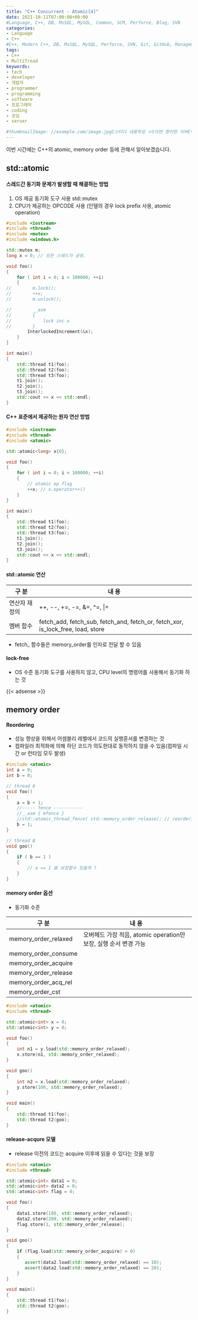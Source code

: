 ```yaml
---
title: "C++ Concurrent - Atomic[4]"
date: 2021-10-11T07:00:00+09:00
#Language, C++, DB, MsSQL, MySQL, Common, SCM, Perforce, Blog, SVN
categories:
- Language
- C++
#C++, Modern C++, DB, MsSQL, MySQL, Perforce, SVN, Git, GitHub, Management, Blog, Hugo, Architecture
tags:
- C++
- MultiTread
keywords:
- tech
- developer
- 개발자
- programmer
- programming
- software
- 프로그래머
- coding
- 코딩
- server

#thumbnailImage: //example.com/image.jpgC스터디 내용작성 ㅇS이번 항이번 이버C++ 이번 ㅅ
---
```


이번 시간에는 C++의 atomic, memory order 등에 관해서 알아보겠습니다.

<!--more-->

## std::atomic

#### 스레드간 동기화 문제가 발생할 때 해결하는 방법

1. OS 제공 동기화 도구 사용 std::mutex
2. CPU가 제공하는 OPCODE 사용 (인텔의 경우 lock prefix 사용, atomic operation)

```cpp
#include <iostream>
#include <thread>
#include <mutex>
#include <windows.h>

std::mutex m;
long x = 0; // 모든 스레드가 공유.

void foo()
{
    for ( int i = 0; i < 100000; ++i)
    {
//        m.lock();
//        ++x;
//        m.unlock();

//        __asm
//        {
//            lock inc x
//        }
        InterlockedIncrement(&x);
    }
}

int main()
{
    std::thread t1(foo);
    std::thread t2(foo);
    std::thread t3(foo);
    t1.join();
    t2.join();
    t3.join();
    std::cout << x << std::endl;
}
```

#### C++ 표준에서 제공하는 원자 연산 방법

```cpp
#include <iostream>
#include <thread>
#include <atomic>

std::atomic<long> x{0};

void foo()
{
    for ( int i = 0; i < 100000; ++i)
    {
        // atomic op flag
        ++x; // x.operator++()
    }
}

int main()
{
    std::thread t1(foo);
    std::thread t2(foo);
    std::thread t3(foo);
    t1.join();
    t2.join();
    t3.join();
    std::cout << x << std::endl;
}
```

#### std::atomic 연산

| 구 분         | 내 용                                                        |
| ------------- | ------------------------------------------------------------ |
| 연산자 재정의 | ++, --, +=, -=, &=, ^=, \|=                                  |
| 멤버 함수     | fetch_add, fetch_sub, fetch_and, fetch_or, fetch_xor, is_lock_free, load, store |

- fetch_ 함수들은 memory_order를 인자로 전달 할 수 있음

#### lock-free

- OS 수준 동기화 도구를 사용하지 않고, CPU level의 명령어를 사용해서 동기화 하는 것

{{< adsense >}}

## memory order

#### Reordering

- 성능 향상을 위해서 어셈블리 레벨에서 코드의 실행훈서를 변경하는 것
- 컴파일러 최적화에 의해 하단 코드가 의도한대로 동작하지 않을 수 있음(컴파일 시간 or 런타임 모두 발생)

```cpp
#include <atomic>
int a = 0;
int b = 0;

// thread A
void foo()
{
    a = b + 1;
    //----- fence -----------
    //__asm { mfence }
    //std::atomic_thread_fence( std::memory_order_release); // reordering을 막는 방법
    b = 1;
}

// thread B
void goo()
{
    if ( b == 1 )
    {
        // a == 1 을 보장할수 있을까 ?
    }
}
```

#### memory order 옵션

- 동기화 수준

| 구 분                | 내 용                                                        |
| -------------------- | ------------------------------------------------------------ |
| memory_order_relaxed | 오버헤드 가장 적음, atomic operation만 보장, 실행 순서 변경 가능 |
| memory_order_consume |                                                              |
| memory_order_acquire |                                                              |
| memory_order_release |                                                              |
| memory_order_acq_rel |                                                              |
| memory_order_cst     |                                                              |

```cpp
#include <atomic>
#include <thread>

std::atomic<int> x = 0;
std::atomic<int> y = 0;

void foo()
{
    int n1 = y.load(std::memory_order_relaxed);
   	x.store(n1, std::memory_order_relaxed);
}

void goo()
{
    int n2 = x.load(std::memory_order_relaxed);
    y.store(100, std::memory_order_relaxed);
}

void main()
{
    std::thread t1(foo);
    std::thread t2(goo);
}
```

#### release-acqure 모델

- release 이전의 코드는 acquire 이후에 읽을 수 있다는 것을 보장

```cpp
#include <atomic>
#include <thread>

std::atomic<int> data1 = 0;
std::atomic<int> data2 = 0;
std::atomic<int> flag = 0;

void foo()
{
    data1.store(100, std::memory_order_relaxed);
    data2.store(200, std::memory_order_relaxed);
   	flag.store(1, std::memory_order_release);
}

void goo()
{
	if (flag.load(std::memory_order_acquire) > 0)
    {
       assert(data2.load(std::memory_order_relaxed) == 10);
       assert(data2.load(std::memory_order_relaxed) == 20);
    }
}

void main()
{
    std::thread t1(foo);
    std::thread t2(goo);
}
```
